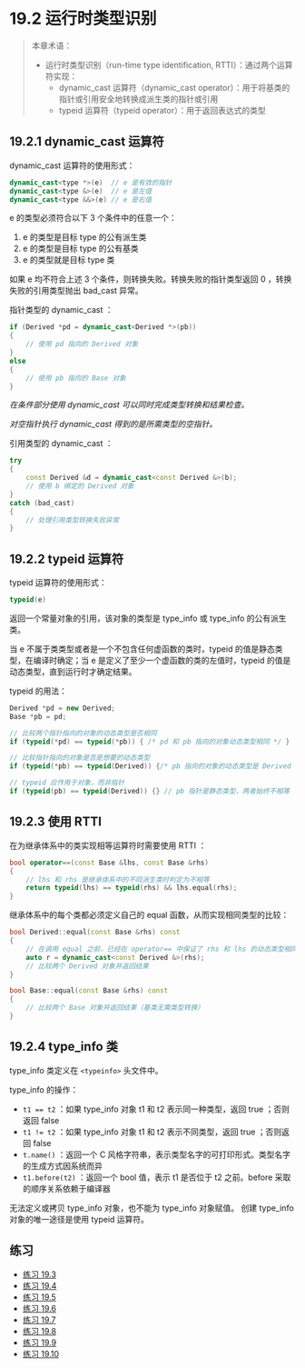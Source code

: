 # 19.2 运行时类型识别

> 本章术语：
>
> * 运行时类型识别（run-time type identification, RTTI）：通过两个运算符实现：
>   * dynamic_cast 运算符（dynamic_cast operator）：用于将基类的指针或引用安全地转换成派生类的指针或引用
>   * typeid 运算符（typeid operator）：用于返回表达式的类型

## 19.2.1 dynamic_cast 运算符

dynamic_cast 运算符的使用形式：

```cpp
dynamic_cast<type *>(e)  // e 是有效的指针
dynamic_cast<type &>(e)  // e 是左值
dynamic_cast<type &&>(e) // e 是右值
```

e 的类型必须符合以下 3 个条件中的任意一个：

1. e 的类型是目标 type 的公有派生类
2. e 的类型是目标 type 的公有基类
3. e 的类型就是目标 type 类

如果 e 均不符合上述 3 个条件，则转换失败。转换失败的指针类型返回 0 ，转换失败的引用类型抛出 bad_cast 异常。

指针类型的 dynamic_cast ：

```cpp
if (Derived *pd = dynamic_cast<Derived *>(pb))
{
    // 使用 pd 指向的 Derived 对象
}
else
{
    // 使用 pb 指向的 Base 对象
}
```

*在条件部分使用 dynamic_cast 可以同时完成类型转换和结果检查。*

*对空指针执行 dynamic_cast 得到的是所需类型的空指针。*

引用类型的 dynamic_cast ：

```cpp
try
{
    const Derived &d = dynamic_cast<const Derived &>(b);
    // 使用 b 绑定的 Derived 对象
}
catch (bad_cast)
{
    // 处理引用类型转换失败异常
}
```

## 19.2.2 typeid 运算符

typeid 运算符的使用形式：

```cpp
typeid(e)
```

返回一个常量对象的引用，该对象的类型是 type_info 或 type_info 的公有派生类。

当 e 不属于类类型或者是一个不包含任何虚函数的类时，typeid 的值是静态类型，在编译时确定；当 e 是定义了至少一个虚函数的类的左值时，typeid 的值是动态类型，直到运行时才确定结果。

typeid 的用法：

```cpp
Derived *pd = new Derived;
Base *pb = pd;

// 比较两个指针指向的对象的动态类型是否相同
if (typeid(*pd) == typeid(*pb)) { /* pd 和 pb 指向的对象动态类型相同 */ }

// 比较指针指向的对象是否是想要的动态类型
if (typeid(*pb) == typeid(Derived)) {/* pb 指向的对象的动态类型是 Derived */ }

// typeid 应作用于对象，而非指针
if (typeid(pb) == typeid(Derived)) {} // pb 指针是静态类型，两者始终不相等
```

## 19.2.3 使用 RTTI

在为继承体系中的类实现相等运算符时需要使用 RTTI ：

```cpp
bool operator==(const Base &lhs, const Base &rhs)
{
    // lhs 和 rhs 是继承体系中的不同派生类时判定为不相等
    return typeid(lhs) == typeid(rhs) && lhs.equal(rhs);
}
```

继承体系中的每个类都必须定义自己的 equal 函数，从而实现相同类型的比较：

```cpp
bool Derived::equal(const Base &rhs) const
{
    // 在调用 equal 之前，已经在 operator== 中保证了 rhs 和 lhs 的动态类型相同，所以在类型转换时不会抛出异常
    auto r = dynamic_cast<const Derived &>(rhs);
    // 比较两个 Derived 对象并返回结果
}

bool Base::equal(const Base &rhs) const
{
    // 比较两个 Base 对象并返回结果（基类无需类型转换）
}
```

## 19.2.4 type_info 类

type_info 类定义在 `<typeinfo>` 头文件中。

type_info 的操作：

* `t1 == t2` ：如果 type_info 对象 t1 和 t2 表示同一种类型，返回 true ；否则返回 false
* `t1 != t2` ：如果 type_info 对象 t1 和 t2 表示不同类型，返回 true ；否则返回 false
* `t.name()` ：返回一个 C 风格字符串，表示类型名字的可打印形式。类型名字的生成方式因系统而异
* `t1.before(t2)` ：返回一个 bool 值，表示 t1 是否位于 t2 之前。before 采取的顺序关系依赖于编译器

无法定义或拷贝 type_info 对象，也不能为 type_info 对象赋值。
创建 type_info 对象的唯一途径是使用 typeid 运算符。

## 练习

* [练习 19.3](../src/quiz_19.3.md)
* [练习 19.4](../src/quiz_19.4.md)
* [练习 19.5](../src/quiz_19.5.md)
* [练习 19.6](../src/quiz_19.6.md)
* [练习 19.7](../src/quiz_19.7.md)
* [练习 19.8](../src/quiz_19.8.md)
* [练习 19.9](../src/quiz_19.9.cpp)
* [练习 19.10](../src/quiz_19.10.cpp)
